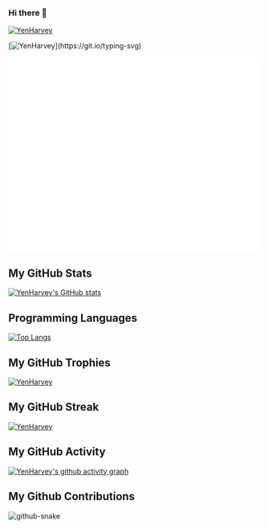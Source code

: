 ### Hi there 👋

[![YenHarvey](https://readme-typing-svg.demolab.com/?lines=在Rust的稳固中探寻;C++的迷宫里穿梭;Python的简洁中挥洒;React的变幻中舞动。我是代码世界的探险家！)](https://git.io/typing-svg)

[![YenHarvey](https://readme-typing-svg.demolab.com/?lines=Exploring+in+Rust's+stability;Navigating+through+C++'s+maze;Flowing+in+Python's+simplicity;Dancing+in+React's+dynamism.+I'm+an+adventurer+in+the+world+of+code!)](https://git.io/typing-svg)

![Metrics](/github-metrics.svg)
<!-- ![Metrics](https://metrics.lecoq.io/Yenharvey?template=classic&lines=1&base=header%2C%20activity%2C%20community%2C%20repositories%2C%20metadata&base.indepth=false&base.hireable=false&base.skip=false&lines=false&lines.sections=base&lines.repositories.limit=4&lines.history.limit=1&lines.delay=0&config.timezone=Asia%2FHong_Kong) -->
<!--
**YenHarvey/YenHarvey** is a ✨ _special_ ✨ repository because its `README.md` (this file) appears on your GitHub profile.

Here are some ideas to get you started:

- 🔭 I’m currently working on ...
- 🌱 I’m currently learning ...
- 👯 I’m looking to collaborate on ...
- 🤔 I’m looking for help with ...
- 💬 Ask me about ...
- 📫 How to reach me: ...
- 😄 Pronouns: ...
- ⚡ Fun fact: ...
-->

## My GitHub Stats

[![YenHarvey's GitHub stats](https://github-readme-stats.vercel.app/api?username=YenHarvey)](https://github.com/anuraghazra/github-readme-stats)

## Programming Languages

[![Top Langs](https://github-readme-stats.vercel.app/api/top-langs/?username=YenHarvey&layout=compact)](https://github.com/anuraghazra/github-readme-stats)

## My GitHub Trophies

[![YenHarvey](https://github-profile-trophy.vercel.app/?username=YenHarvey&row=2&column=3)](https://github.com/ryo-ma/github-profile-trophy)

## My GitHub Streak

[![YenHarvey](https://github-readme-streak-stats.herokuapp.com/?user=YenHarvey)](https://git.io/streak-stats)

## My GitHub Activity

[![YenHarvey's github activity graph](https://github-readme-activity-graph.vercel.app/graph?username=YenHarvey&theme=github)](https://github.com/ashutosh00710/github-readme-activity-graph)

## My Github Contributions

<picture>
  <source media="(prefers-color-scheme: dark)" srcset="github-snake-dark.svg" />
  <source media="(prefers-color-scheme: light)" srcset="github-snake.svg" />
  <img alt="github-snake" src="github-snake.svg" />
</picture>

<!-- 花式分割线 -->
<!-- ---

![](https://visitor-badge.glitch.me/badge?page_id=YenHarvey.readme) -->
